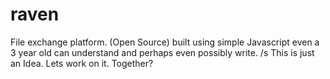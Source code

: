 # raven
File exchange platform. (Open Source)
built using simple Javascript even a 3 year old can understand and perhaps even possibly write.
/s
This is just an Idea.
Lets work on it. Together? 
